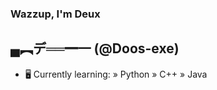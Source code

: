 ### Wazzup, I'm Deux 
## ▄︻デ══━一  (@Doos-exe)

- 🖥️ Currently learning:
  » Python
  » C++
  » Java
